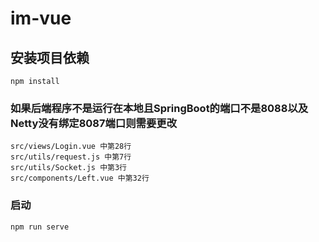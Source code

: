 # im-vue

## 安装项目依赖
```
npm install
```

### 如果后端程序不是运行在本地且SpringBoot的端口不是8088以及Netty没有绑定8087端口则需要更改
```
src/views/Login.vue 中第28行
src/utils/request.js 中第7行
src/utils/Socket.js 中第3行
src/components/Left.vue 中第32行
```

### 启动
```
npm run serve
```
